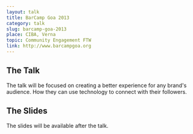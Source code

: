```yaml
---
layout: talk
title: BarCamp Goa 2013
category: talk
slug: barcamp-goa-2013
place: CIBA, Verna
topic: Community Engagement FTW
link: http://www.barcampgoa.org
---
```


## The Talk

<p class="lead">The talk will be focused on creating a better experience for any brand's audience. How they can use technology to connect with their followers.</p>

## The Slides

The slides will be available after the talk.